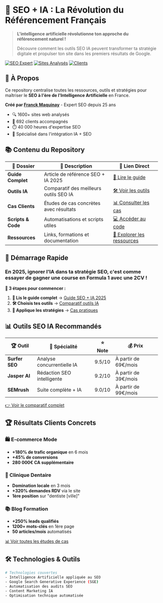 # 🤖 SEO + IA : La Révolution du Référencement Français

> **L'intelligence artificielle révolutionne ton approche du référencement naturel !**
> 
> Découvre comment les outils SEO IA peuvent transformer ta stratégie digitale et propulser ton site dans les premiers résultats de Google.

[![SEO Expert](https://img.shields.io/badge/Expert_SEO-25_ans-blue?style=for-the-badge)](https://auditseo.fr/)
[![Sites Analysés](https://img.shields.io/badge/Sites_Analysés-1600+-green?style=for-the-badge)](https://auditseo.fr/)
[![Clients](https://img.shields.io/badge/Clients-692+-orange?style=for-the-badge)](https://auditseo.fr/)

## 🎯 **À Propos**

Ce repository centralise toutes les ressources, outils et stratégies pour maîtriser le **SEO à l'ère de l'Intelligence Artificielle** en France.

**Créé par [Franck Maquinay](https://auditseo.fr/)** - Expert SEO depuis 25 ans
- 🔍 1600+ sites web analysés
- 👥 692 clients accompagnés  
- ⏱️ 40 000 heures d'expertise SEO
- 🚀 Spécialisé dans l'intégration IA + SEO

## 📚 **Contenu du Repository**

| 📁 Dossier | 📝 Description | 🔗 Lien Direct |
|------------|----------------|----------------|
| **Guide Complet** | Article de référence SEO + IA 2025 | [📖 Lire le guide](./guide-seo-ia-revolution.md) |
| **Outils IA** | Comparatif des meilleurs outils SEO IA | [🛠️ Voir les outils](./outils-seo-ia/) |
| **Cas Clients** | Études de cas concrètes avec résultats | [📊 Consulter les cas](./etudes-de-cas/) |
| **Scripts & Code** | Automatisations et scripts utiles | [💻 Accéder au code](./scripts/) |
| **Ressources** | Links, formations et documentation | [🔗 Explorer les ressources](./ressources.md) |

## 🚀 **Démarrage Rapide**

### En 2025, ignorer l'IA dans ta stratégie SEO, c'est comme essayer de gagner une course en Formula 1 avec une 2CV !

**🎯 3 étapes pour commencer :**

1. **📖 Lis le guide complet** → [Guide SEO + IA 2025](./guide-seo-ia-revolution.md)
2. **🛠️ Choisis tes outils** → [Comparatif outils IA](./outils-seo-ia/comparatif.md)  
3. **🚀 Applique les stratégies** → [Cas pratiques](./etudes-de-cas/)

## 📊 **Outils SEO IA Recommandés**

| 🏆 Outil | 🎯 Spécialité | ⭐ Note | 💰 Prix |
|----------|----------------|---------|----------|
| **Surfer SEO** | Analyse concurrentielle IA | 9.5/10 | À partir de 69€/mois |
| **Jasper AI** | Rédaction SEO intelligente | 9.2/10 | À partir de 39€/mois |
| **SEMrush** | Suite complète + IA | 9.0/10 | À partir de 99€/mois |

[👉 Voir le comparatif complet](./outils-seo-ia/comparatif.md)

## 🏆 **Résultats Clients Concrets**

### 🛍️ E-commerce Mode
- **+180% de trafic organique** en 6 mois
- **+45% de conversions**
- **280 000€ CA supplémentaire**

### 🏥 Clinique Dentaire  
- **Domination locale** en 3 mois
- **+320% demandes RDV** via le site
- **1ère position** sur "dentiste [ville]"

### 📚 Blog Formation
- **+250% leads qualifiés**
- **1200+ mots-clés** en 1ère page
- **50 articles/mois** automatisés

[📊 Voir toutes les études de cas](./etudes-de-cas/)

## 🛠️ **Technologies & Outils**

```bash
# Technologies couvertes
- Intelligence Artificielle appliquée au SEO
- Google Search Generative Experience (SGE)
- Automatisation des audits SEO
- Content Marketing IA
- Optimisation technique automatisée
